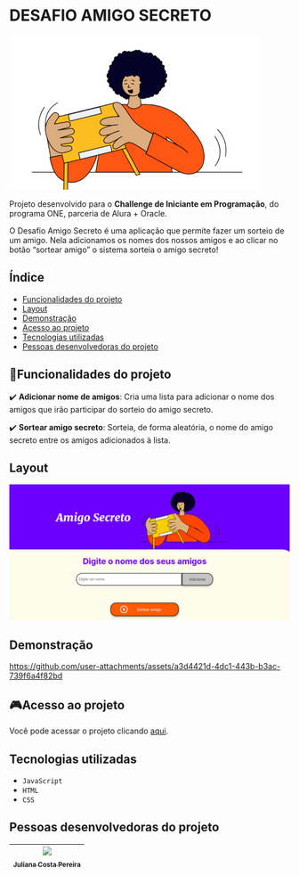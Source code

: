 # DESAFIO AMIGO SECRETO
![AMIGO SECRETO](assets/amigo-secreto.png)


Projeto desenvolvido para o **Challenge de Iniciante em Programação**, do programa ONE, parceria de Alura + Oracle.

O Desafio Amigo Secreto é uma aplicação que permite fazer um sorteio de um amigo. Nela adicionamos os nomes dos nossos amigos e ao clicar no botão “sortear amigo” o sistema sorteia o amigo secreto!

## Índice
- <a href="#funcionalidades">Funcionalidades do projeto<a/>
- <a href="#layout">Layout<a/>
- <a href="#demonstração">Demonstração<a/>
- <a href="#acesso">Acesso ao projeto<a/>
- <a href="#tecnologias">Tecnologias utilizadas<a/>
- <a href="#desenvolvedor">Pessoas desenvolvedoras do projeto<a/>

## 📱Funcionalidades do projeto

:heavy_check_mark: **Adicionar nome de amigos**: Cria uma lista para adicionar o nome dos amigos que irão participar do sorteio do amigo secreto.

:heavy_check_mark: **Sortear amigo secreto**: Sorteia, de forma aleatória, o nome do amigo secreto entre os amigos adicionados à lista.

## Layout
![tela de sorteio](assets/site_amigo_secreto.png)

## Demonstração

https://github.com/user-attachments/assets/a3d4421d-4dc1-443b-b3ac-739f6a4f82bd

## 🎮Acesso ao projeto

Você pode acessar o projeto clicando [aqui](https://challenge-amigo-secreto-six-indol.vercel.app/).

## Tecnologias utilizadas

- ``JavaScript``
- ``HTML``
- ``CSS``

## Pessoas desenvolvedoras do projeto

| [<img loading="lazy" src="https://avatars.githubusercontent.com/u/181144451?v=4" width=115><br><sub>Juliana Costa Pereira</sub>](https://github.com/Juliana-CP) |
| :---: |


